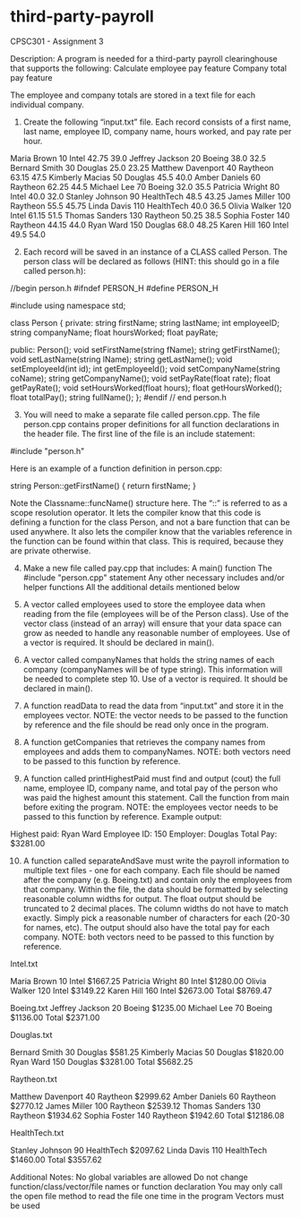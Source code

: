 # third-party-payroll

CPSC301 - Assignment 3

Description: A program is needed for a third-party payroll clearinghouse that supports the following:
Calculate employee pay feature
Company total pay feature

The employee and company totals are stored in a text file for each individual company.
  
1. Create the following “input.txt” file. Each record consists of a first name, last name, employee ID, company name, hours worked, and pay rate per hour.
 
Maria    Brown      10 Intel      42.75 39.0
Jeffrey  Jackson    20 Boeing     38.0  32.5
Bernard  Smith      30 Douglas    25.0  23.25
Matthew  Davenport  40 Raytheon   63.15 47.5
Kimberly Macias     50 Douglas    45.5  40.0
Amber    Daniels    60 Raytheon   62.25 44.5
Michael  Lee        70 Boeing     32.0  35.5
Patricia Wright     80 Intel      40.0  32.0
Stanley  Johnson    90 HealthTech 48.5  43.25
James    Miller    100 Raytheon   55.5  45.75
Linda    Davis     110 HealthTech 40.0  36.5
Olivia   Walker    120 Intel      61.15 51.5
Thomas   Sanders   130 Raytheon   50.25 38.5
Sophia   Foster    140 Raytheon   44.15 44.0
Ryan     Ward      150 Douglas    68.0  48.25
Karen    Hill      160 Intel      49.5  54.0

2. Each record will be saved in an instance of a CLASS called Person. The person class will be declared as follows (HINT: this should go in a file called person.h):

//begin person.h
#ifndef PERSON_H
#define PERSON_H

#include <string>
using namespace std;

class Person
{
private:
    string firstName;
    string lastName;
    int    employeeID;
    string companyName;
    float  hoursWorked;
    float  payRate;

public:
    Person();
    void   setFirstName(string fName);
    string getFirstName();
    void   setLastName(string lName);
    string getLastName();
    void   setEmployeeId(int id);
    int    getEmployeeId();
    void   setCompanyName(string coName);
    string getCompanyName();
    void   setPayRate(float rate);
    float  getPayRate();
    void   setHoursWorked(float hours);
    float  getHoursWorked();
    float  totalPay();
    string fullName();
};
#endif // end person.h

3. You will need to make a separate file called person.cpp. The file person.cpp contains proper definitions for all function declarations in the header file. The first line of the file is an include statement:

#include "person.h"

Here is an example of a function definition in person.cpp:

string Person::getFirstName() {
    return firstName;
}

Note the <ret type> Classname::funcName() structure here. The “::” is referred to as a scope resolution operator. It lets the compiler know that this code is defining a function for the class Person, and not a bare function that can be used anywhere. It also lets the compiler know that the variables reference in the function can be found within that class. This is required, because they are private otherwise.

4. Make a new file called pay.cpp that includes:
A main() function
The #include "person.cpp" statement
Any other necessary includes and/or helper functions
All the additional details mentioned below

5. A vector called employees used to store the employee data when reading from the file (employees will be of the Person class). Use of the vector class (instead of an array) will ensure that your data space can grow as needed to handle any reasonable number of employees. Use of a vector is required. It should be declared in main().

6. A vector called companyNames that holds the string names of each company (companyNames will be of type string). This information will be needed to complete step 10. Use of a vector is required. It should be declared in main().

7. A function readData to read the data from “input.txt” and store it in the employees vector. NOTE: the vector needs to be passed to the function by reference and the file should be read only once in the program.

8. A function getCompanies that retrieves the company names from employees and adds them to companyNames. NOTE: both vectors need to be passed to this function by reference.

9. A function called printHighestPaid must find and output (cout) the full name, employee ID, company name, and total pay of the person who was paid the highest amount this statement. Call the function from main before exiting the program. NOTE: the employees vector needs to be passed to this function by reference. Example output:

Highest paid: Ryan Ward
Employee ID: 150
Employer: Douglas
Total Pay: $3281.00

10. A function called separateAndSave must write the payroll information to multiple text files - one for each company. Each file should be named after the company (e.g. Boeing.txt) and contain only the employees from that company. Within the file, the data should be formatted by selecting reasonable column widths for output. The float output should be truncated to 2 decimal places. The column widths do not have to match exactly. Simply pick a reasonable number of characters for each (20-30 for names, etc). The output should also have the total pay for each company. NOTE: both vectors need to be passed to this function by reference.


Intel.txt

Maria    Brown   10 Intel $1667.25
Patricia Wright  80 Intel $1280.00
Olivia   Walker 120 Intel $3149.22
Karen    Hill   160 Intel $2673.00
Total $8769.47


Boeing.txt
Jeffrey Jackson 20 Boeing $1235.00
Michael Lee     70 Boeing $1136.00
Total $2371.00


Douglas.txt

Bernard  Smith   30 Douglas $581.25
Kimberly Macias  50 Douglas $1820.00
Ryan     Ward   150 Douglas $3281.00
Total $5682.25


Raytheon.txt

Matthew  Davenport  40 Raytheon $2999.62
Amber    Daniels    60 Raytheon $2770.12
James    Miller    100 Raytheon $2539.12
Thomas   Sanders   130 Raytheon $1934.62
Sophia   Foster    140 Raytheon $1942.60
Total $12186.08


HealthTech.txt

Stanley Johnson  90 HealthTech $2097.62
Linda   Davis   110 HealthTech $1460.00
Total $3557.62


Additional Notes:
No global variables are allowed
Do not change function/class/vector/file names or function declaration
You may only call the open file method to read the file one time in the program
Vectors must be used
